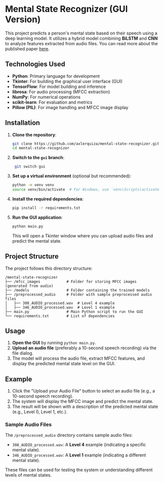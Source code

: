 
# Mental State Recognizer (GUI Version)

This project predicts a person's mental state based on their speech using a deep learning model. It utilizes a hybrid model combining **BiLSTM** and **CNN** to analyze features extracted from audio files. You can read more about the published paper [here](https://ieeexplore.ieee.org/document/10690712).

## Technologies Used

- **Python**: Primary language for development
- **Tkinter**: For building the graphical user interface (GUI)
- **TensorFlow**: For model building and inference
- **librosa**: For audio processing (MFCC extraction)
- **NumPy**: For numerical operations
- **scikit-learn**: For evaluation and metrics
- **Pillow (PIL)**: For image handling and MFCC image display

## Installation

1. **Clone the repository**:
   ```bash
   git clone https://github.com/axlerquiza/mental-state-recognizer.git
   cd mental-state-recognizer
   ```

1. **Switch to the `gui` branch**:
   ```bash
    git switch gui
   ```

3. **Set up a virtual environment** (optional but recommended):
   ```bash
   python -m venv venv
   source venv/bin/activate  # For Windows, use `venv\Scripts\activate`
   ```

4. **Install the required dependencies**:
   ```bash
   pip install -r requirements.txt
   ```

5. **Run the GUI application**:
   ```bash
   python main.py
   ```

   This will open a Tkinter window where you can upload audio files and predict the mental state.

## Project Structure

The project follows this directory structure:

```
/mental-state-recognizer
├── /mfcc_images            # Folder for storing MFCC images (generated from audio)
├── /models                 # Folder containing the trained models
├── /preprocessed_audio     # Folder with sample preprocessed audio files
│   ├── 308_AUDIO_processed.wav  # Level 4 example
│   ├── 346_AUDIO_processed.wav  # Level 1 example
├── main.py                 # Main Python script to run the GUI
└── requirements.txt        # List of dependencies
```

## Usage

1. **Open the GUI** by running `python main.py`.
2. **Upload an audio file** (preferably a 10-second speech recording) via the file dialog.
3. The model will process the audio file, extract MFCC features, and display the predicted mental state level on the GUI.

## Example

1. Click the "Upload your Audio File" button to select an audio file (e.g., a 10-second speech recording).
2. The system will display the MFCC image and predict the mental state.
3. The result will be shown with a description of the predicted mental state (e.g., Level 0, Level 1, etc.).

### Sample Audio Files

The `/preprocessed_audio` directory contains sample audio files:

- `308_AUDIO_processed.wav`: A **Level 4** example (indicating a specific mental state).
- `346_AUDIO_processed.wav`: A **Level 1** example (indicating a different mental state).

These files can be used for testing the system or understanding different levels of mental states.
